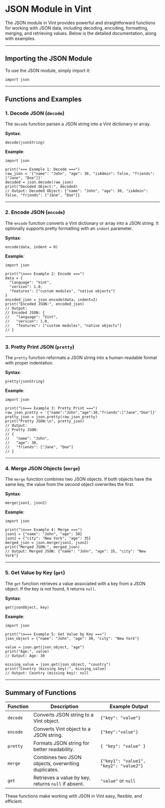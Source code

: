 # JSON Module in Vint

The JSON module in Vint provides powerful and straightforward functions for working with JSON data, including decoding, encoding, formatting, merging, and retrieving values. Below is the detailed documentation, along with examples.

---

## Importing the JSON Module

To use the JSON module, simply import it:
```vint
import json
```

---

## Functions and Examples

### 1. Decode JSON (`decode`)
The `decode` function parses a JSON string into a Vint dictionary or array.

**Syntax**:
```vint
decode(jsonString)
```

**Example**:
```vint
import json

print("=== Example 1: Decode ===")
raw_json = '{"name": "John", "age": 30, "isAdmin": false, "friends": ["Jane", "Doe"]}'
decoded = json.decode(raw_json)
print("Decoded Object:", decoded)
// Output: Decoded Object: {"name": "John", "age": 30, "isAdmin": false, "friends": ["Jane", "Doe"]}
```

---

### 2. Encode JSON (`encode`)
The `encode` function converts a Vint dictionary or array into a JSON string. It optionally supports pretty formatting with an `indent` parameter.

**Syntax**:
```vint
encode(data, indent = 0)
```

**Example**:
```vint
import json

print("\n=== Example 2: Encode ===")
data = {
  "language": "Vint",
  "version": 1.0,
  "features": ["custom modules", "native objects"]
}
encoded_json = json.encode(data, indent=2)
print("Encoded JSON:", encoded_json)
// Output:
// Encoded JSON: {
//   "language": "Vint",
//   "version": 1.0,
//   "features": ["custom modules", "native objects"]
// }
```

---

### 3. Pretty Print JSON (`pretty`)
The `pretty` function reformats a JSON string into a human-readable format with proper indentation.

**Syntax**:
```vint
pretty(jsonString)
```

**Example**:
```vint
import json

print("\n=== Example 3: Pretty Print ===")
raw_json_pretty = '{"name":"John","age":30,"friends":["Jane","Doe"]}'
pretty_json = json.pretty(raw_json_pretty)
print("Pretty JSON:\n", pretty_json)
// Output:
// Pretty JSON:
// {
//   "name": "John",
//   "age": 30,
//   "friends": ["Jane", "Doe"]
// }
```

---

### 4. Merge JSON Objects (`merge`)
The `merge` function combines two JSON objects. If both objects have the same key, the value from the second object overwrites the first.

**Syntax**:
```vint
merge(json1, json2)
```

**Example**:
```vint
import json

print("\n=== Example 4: Merge ===")
json1 = {"name": "John", "age": 30}
json2 = {"city": "New York", "age": 35}
merged_json = json.merge(json1, json2)
print("Merged JSON:", merged_json)
// Output: Merged JSON: {"name": "John", "age": 35, "city": "New York"}
```

---

### 5. Get Value by Key (`get`)
The `get` function retrieves a value associated with a key from a JSON object. If the key is not found, it returns `null`.

**Syntax**:
```vint
get(jsonObject, key)
```

**Example**:
```vint
import json

print("\n=== Example 5: Get Value by Key ===")
json_object = {"name": "John", "age": 30, "city": "New York"}

value = json.get(json_object, "age")
print("Age:", value)
// Output: Age: 30

missing_value = json.get(json_object, "country")
print("Country (missing key):", missing_value)
// Output: Country (missing key): null
```

---

## Summary of Functions

| Function         | Description                                         | Example Output                           |
|------------------|-----------------------------------------------------|------------------------------------------|
| `decode`         | Converts JSON string to a Vint object.             | `{"key": "value"}`                       |
| `encode`         | Converts Vint object to a JSON string.             | `{"key":"value"}`                        |
| `pretty`         | Formats JSON string for better readability.        | `{ "key": "value" }`                     |
| `merge`          | Combines two JSON objects, overwriting duplicates. | `{"key1": "value1", "key2": "value2"}`   |
| `get`            | Retrieves a value by key, returns `null` if absent.| `"value"` or `null`                      |

These functions make working with JSON in Vint easy, flexible, and efficient.